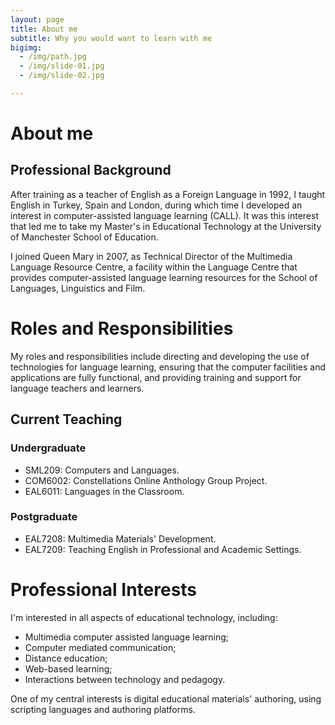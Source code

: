 ```yaml
---
layout: page
title: About me
subtitle: Why you would want to learn with me
bigimg: 
  - /img/path.jpg
  - /img/slide-01.jpg
  - /img/slide-02.jpg

---
```

# About me
## Professional Background

After training as a teacher of English as a Foreign Language in 1992, I taught English in Turkey, Spain and London, during which time I developed an interest in computer-assisted language learning (CALL). It was this interest that led me to take my Master's in Educational Technology at the University of Manchester School of Education.

I joined Queen Mary in 2007, as Technical Director of the Multimedia Language Resource Centre, a facility within the Language Centre that provides computer-assisted language learning resources for the School of Languages, Linguistics and Film.

# Roles and Responsibilities

My roles and responsibilities include directing and developing the use of technologies for language learning, ensuring that the computer facilities and applications are fully functional, and providing training and support for language teachers and learners.

## Current Teaching
### Undergraduate

   - SML209: Computers and Languages.
   - COM6002: Constellations Online Anthology Group Project.
   - EAL6011: Languages in the Classroom.

### Postgraduate

   - EAL7208: Multimedia Materials' Development.
   - EAL7209: Teaching English in Professional and Academic Settings.

# Professional Interests

I'm interested in all aspects of educational technology, including:

   - Multimedia computer assisted language learning;
   - Computer mediated communication;
   - Distance education;
   - Web-based learning;
   - Interactions between technology and pedagogy.

One of my central interests is digital educational materials' authoring, using scripting languages and authoring platforms.
